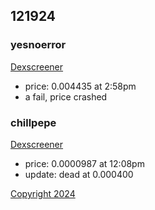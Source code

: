## 121924

### yesnoerror

[Dexscreener](https://dexscreener.com/solana/aaorer9vexygrink6z2gbcq5tkrnkzqxzkdpddexvamk)

- price: 0.004435 at 2:58pm 
- a fail, price crashed

### chillpepe

[Dexscreener](https://dexscreener.com/solana/aaorer9vexygrink6z2gbcq5tkrnkzqxzkdpddexvamk)
- price: 0.0000987 at 12:08pm
- update: dead at 0.000400

[Copyright 2024](https://github.com/julianeon/cooking)
